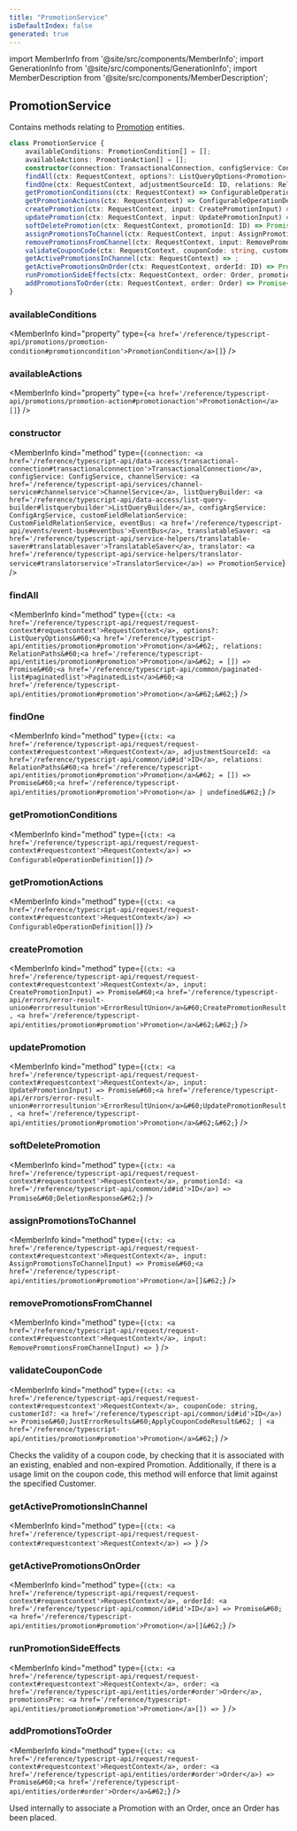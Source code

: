 ```yaml
---
title: "PromotionService"
isDefaultIndex: false
generated: true
---
```

<!-- This file was generated from the Vendure source. Do not modify. Instead, re-run the "docs:build" script -->
import MemberInfo from '@site/src/components/MemberInfo';
import GenerationInfo from '@site/src/components/GenerationInfo';
import MemberDescription from '@site/src/components/MemberDescription';


## PromotionService

<GenerationInfo sourceFile="packages/core/src/service/services/promotion.service.ts" sourceLine="58" packageName="@vendure/core" />

Contains methods relating to <a href='/reference/typescript-api/entities/promotion#promotion'>Promotion</a> entities.

```ts title="Signature"
class PromotionService {
    availableConditions: PromotionCondition[] = [];
    availableActions: PromotionAction[] = [];
    constructor(connection: TransactionalConnection, configService: ConfigService, channelService: ChannelService, listQueryBuilder: ListQueryBuilder, configArgService: ConfigArgService, customFieldRelationService: CustomFieldRelationService, eventBus: EventBus, translatableSaver: TranslatableSaver, translator: TranslatorService)
    findAll(ctx: RequestContext, options?: ListQueryOptions<Promotion>, relations: RelationPaths<Promotion> = []) => Promise<PaginatedList<Promotion>>;
    findOne(ctx: RequestContext, adjustmentSourceId: ID, relations: RelationPaths<Promotion> = []) => Promise<Promotion | undefined>;
    getPromotionConditions(ctx: RequestContext) => ConfigurableOperationDefinition[];
    getPromotionActions(ctx: RequestContext) => ConfigurableOperationDefinition[];
    createPromotion(ctx: RequestContext, input: CreatePromotionInput) => Promise<ErrorResultUnion<CreatePromotionResult, Promotion>>;
    updatePromotion(ctx: RequestContext, input: UpdatePromotionInput) => Promise<ErrorResultUnion<UpdatePromotionResult, Promotion>>;
    softDeletePromotion(ctx: RequestContext, promotionId: ID) => Promise<DeletionResponse>;
    assignPromotionsToChannel(ctx: RequestContext, input: AssignPromotionsToChannelInput) => Promise<Promotion[]>;
    removePromotionsFromChannel(ctx: RequestContext, input: RemovePromotionsFromChannelInput) => ;
    validateCouponCode(ctx: RequestContext, couponCode: string, customerId?: ID) => Promise<JustErrorResults<ApplyCouponCodeResult> | Promotion>;
    getActivePromotionsInChannel(ctx: RequestContext) => ;
    getActivePromotionsOnOrder(ctx: RequestContext, orderId: ID) => Promise<Promotion[]>;
    runPromotionSideEffects(ctx: RequestContext, order: Order, promotionsPre: Promotion[]) => ;
    addPromotionsToOrder(ctx: RequestContext, order: Order) => Promise<Order>;
}
```

<div className="members-wrapper">

### availableConditions

<MemberInfo kind="property" type={`<a href='/reference/typescript-api/promotions/promotion-condition#promotioncondition'>PromotionCondition</a>[]`}   />


### availableActions

<MemberInfo kind="property" type={`<a href='/reference/typescript-api/promotions/promotion-action#promotionaction'>PromotionAction</a>[]`}   />


### constructor

<MemberInfo kind="method" type={`(connection: <a href='/reference/typescript-api/data-access/transactional-connection#transactionalconnection'>TransactionalConnection</a>, configService: ConfigService, channelService: <a href='/reference/typescript-api/services/channel-service#channelservice'>ChannelService</a>, listQueryBuilder: <a href='/reference/typescript-api/data-access/list-query-builder#listquerybuilder'>ListQueryBuilder</a>, configArgService: ConfigArgService, customFieldRelationService: CustomFieldRelationService, eventBus: <a href='/reference/typescript-api/events/event-bus#eventbus'>EventBus</a>, translatableSaver: <a href='/reference/typescript-api/service-helpers/translatable-saver#translatablesaver'>TranslatableSaver</a>, translator: <a href='/reference/typescript-api/service-helpers/translator-service#translatorservice'>TranslatorService</a>) => PromotionService`}   />


### findAll

<MemberInfo kind="method" type={`(ctx: <a href='/reference/typescript-api/request/request-context#requestcontext'>RequestContext</a>, options?: ListQueryOptions&#60;<a href='/reference/typescript-api/entities/promotion#promotion'>Promotion</a>&#62;, relations: RelationPaths&#60;<a href='/reference/typescript-api/entities/promotion#promotion'>Promotion</a>&#62; = []) => Promise&#60;<a href='/reference/typescript-api/common/paginated-list#paginatedlist'>PaginatedList</a>&#60;<a href='/reference/typescript-api/entities/promotion#promotion'>Promotion</a>&#62;&#62;`}   />


### findOne

<MemberInfo kind="method" type={`(ctx: <a href='/reference/typescript-api/request/request-context#requestcontext'>RequestContext</a>, adjustmentSourceId: <a href='/reference/typescript-api/common/id#id'>ID</a>, relations: RelationPaths&#60;<a href='/reference/typescript-api/entities/promotion#promotion'>Promotion</a>&#62; = []) => Promise&#60;<a href='/reference/typescript-api/entities/promotion#promotion'>Promotion</a> | undefined&#62;`}   />


### getPromotionConditions

<MemberInfo kind="method" type={`(ctx: <a href='/reference/typescript-api/request/request-context#requestcontext'>RequestContext</a>) => ConfigurableOperationDefinition[]`}   />


### getPromotionActions

<MemberInfo kind="method" type={`(ctx: <a href='/reference/typescript-api/request/request-context#requestcontext'>RequestContext</a>) => ConfigurableOperationDefinition[]`}   />


### createPromotion

<MemberInfo kind="method" type={`(ctx: <a href='/reference/typescript-api/request/request-context#requestcontext'>RequestContext</a>, input: CreatePromotionInput) => Promise&#60;<a href='/reference/typescript-api/errors/error-result-union#errorresultunion'>ErrorResultUnion</a>&#60;CreatePromotionResult, <a href='/reference/typescript-api/entities/promotion#promotion'>Promotion</a>&#62;&#62;`}   />


### updatePromotion

<MemberInfo kind="method" type={`(ctx: <a href='/reference/typescript-api/request/request-context#requestcontext'>RequestContext</a>, input: UpdatePromotionInput) => Promise&#60;<a href='/reference/typescript-api/errors/error-result-union#errorresultunion'>ErrorResultUnion</a>&#60;UpdatePromotionResult, <a href='/reference/typescript-api/entities/promotion#promotion'>Promotion</a>&#62;&#62;`}   />


### softDeletePromotion

<MemberInfo kind="method" type={`(ctx: <a href='/reference/typescript-api/request/request-context#requestcontext'>RequestContext</a>, promotionId: <a href='/reference/typescript-api/common/id#id'>ID</a>) => Promise&#60;DeletionResponse&#62;`}   />


### assignPromotionsToChannel

<MemberInfo kind="method" type={`(ctx: <a href='/reference/typescript-api/request/request-context#requestcontext'>RequestContext</a>, input: AssignPromotionsToChannelInput) => Promise&#60;<a href='/reference/typescript-api/entities/promotion#promotion'>Promotion</a>[]&#62;`}   />


### removePromotionsFromChannel

<MemberInfo kind="method" type={`(ctx: <a href='/reference/typescript-api/request/request-context#requestcontext'>RequestContext</a>, input: RemovePromotionsFromChannelInput) => `}   />


### validateCouponCode

<MemberInfo kind="method" type={`(ctx: <a href='/reference/typescript-api/request/request-context#requestcontext'>RequestContext</a>, couponCode: string, customerId?: <a href='/reference/typescript-api/common/id#id'>ID</a>) => Promise&#60;JustErrorResults&#60;ApplyCouponCodeResult&#62; | <a href='/reference/typescript-api/entities/promotion#promotion'>Promotion</a>&#62;`}   />

Checks the validity of a coupon code, by checking that it is associated with an existing,
enabled and non-expired Promotion. Additionally, if there is a usage limit on the coupon code,
this method will enforce that limit against the specified Customer.
### getActivePromotionsInChannel

<MemberInfo kind="method" type={`(ctx: <a href='/reference/typescript-api/request/request-context#requestcontext'>RequestContext</a>) => `}   />


### getActivePromotionsOnOrder

<MemberInfo kind="method" type={`(ctx: <a href='/reference/typescript-api/request/request-context#requestcontext'>RequestContext</a>, orderId: <a href='/reference/typescript-api/common/id#id'>ID</a>) => Promise&#60;<a href='/reference/typescript-api/entities/promotion#promotion'>Promotion</a>[]&#62;`}   />


### runPromotionSideEffects

<MemberInfo kind="method" type={`(ctx: <a href='/reference/typescript-api/request/request-context#requestcontext'>RequestContext</a>, order: <a href='/reference/typescript-api/entities/order#order'>Order</a>, promotionsPre: <a href='/reference/typescript-api/entities/promotion#promotion'>Promotion</a>[]) => `}   />


### addPromotionsToOrder

<MemberInfo kind="method" type={`(ctx: <a href='/reference/typescript-api/request/request-context#requestcontext'>RequestContext</a>, order: <a href='/reference/typescript-api/entities/order#order'>Order</a>) => Promise&#60;<a href='/reference/typescript-api/entities/order#order'>Order</a>&#62;`}   />

Used internally to associate a Promotion with an Order, once an Order has been placed.


</div>
